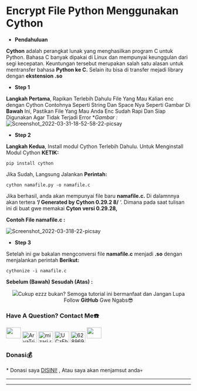 # Encrypt File Python Menggunakan Cython
- **Pendahuluan**

**Cython** adalah perangkat lunak yang menghasilkan program C untuk Python. Bahasa C banyak dipakai di Linux dan mempunyai keunggulan dari segi kecepatan. Keuntungan tersebut merupakan salah satu alasan untuk mentransfer bahasa **Python ke C.** Selain itu bisa di transfer mejadi library dengan **ekstension .so**

- **Step 1**

**Langkah Pertama**, Rapikan Terlebih Dahulu File Yang Mau Kalian enc dengan Cython Contohnya Seperti String Dan Space Nya Seperti Gambar Di **Bawah** Ini, Pastikan File Yang Mau Anda Enc Sudah 
Rapi Dan Siap Digunakan Agar Tidak Terjadi Error
**Gambar :*
![Screenshot_2022-03-31-18-52-58-22-picsay](https://user-images.githubusercontent.com/94946818/161064853-ad567883-5547-4e8e-a1a3-3486633536db.png)


- **Step 2**

**Langkah Kedua**, Install modul Cython Terlebih Dahulu. Untuk Menginstall Modul Cython **KETIK:**
```
pip install cython
```
Jika Sudah, Langsung Jalankan **Perintah:**
```
cython namafile.py -o namafile.c
```
Jika berhasil, anda akan mempunyai file baru **namafile.c.** Di dalamnnya akan tertera **‘/ Generated by Cython 0.29.2 8/** ‘. Dimana pada saat tulisan ini di buat gwe memakai **Cyton versi 0.29.28,** 

**Contoh File namafile.c :**

![Screenshot_2022-03-318-22-picsay](https://user-images.githubusercontent.com/94946818/161064960-018da045-b6ee-41d8-a733-02e3ca01e550.png)


- **Step 3**

Setelah ini gw bakalan mengconversi file **namafile.c** menjadi **.so** dengan menjalankan perintah **Berikut:** 
```
cythonize -i namafile.c
```
**Sebelum (Bawah) Sesudah (Atas) :**

<p align="center"><img src="https://user-images.githubusercontent.com/94946818/161065018-9aa9b644-7eb6-44df-bb65-a19b7aa184a7.jpg"

Cukup ezzz bukan? Semoga tutorial ini bermanfaat
dan Jangan Lupa Follow **GitHub** Gwe Ngabs😎

<h3 align="left">Have A Question? Contact Me☎️</h3>
<p align="left">
<a href="https://www.github.com/Ruphas-Mafahl-XD"><img height="30" width="40" src="https://camo.githubusercontent.com/b079fe922f00c4b86f1b724fbc2e8141c468794ce8adbc9b7456e5e1ad09c622/68747470733a2f2f6564656e742e6769746875622e696f2f537570657254696e7949636f6e732f696d616765732f7376672f6769746875622e737667"></a>
<a href="https://fb.com/AryaTrickers2020" target="blank"><img align="center" src="https://raw.githubusercontent.com/rahuldkjain/github-profile-readme-generator/master/src/images/icons/Social/facebook.svg" alt="AryaTrickers2020" height="30" width="40" /></a>
<a href="https://instagram.com/mizari.rhein" target="blank"><img align="center" src="https://raw.githubusercontent.com/rahuldkjain/github-profile-readme-generator/master/src/images/icons/Social/instagram.svg" alt="mizari.rhein" height="30" width="40" /></a>
<a href="https://youtube.com/channel/UCzEhsJYu90gM5A8lmv1axYQ" target="blank"><img align="center" src="https://raw.githubusercontent.com/rahuldkjain/github-profile-readme-generator/master/src/images/icons/Social/youtube.svg" alt="UCzEhsJYu90gM5A8lmv1axYQ" height="30" width="40" /></a>
<a href="https://wa.me/6289694295787?text=Halo+Bang+Arya" target="blank"><img align="center" src="https://raw.githubusercontent.com/rahuldkjain/github-profile-readme-generator/master/src/images/icons/Social/whatsapp.svg" alt="6289694295787" height="30" width="40" /></a>
<a href="https://www.messenger.com/AryaTrickers2020"><img height="30" width="40" src="https://camo.githubusercontent.com/0b9b5efe8bd5edcdaec78496cf9ddaf6d98cd2b2574e23d5deca0b5e7eae583a/68747470733a2f2f6564656e742e6769746875622e696f2f537570657254696e7949636f6e732f696d616765732f7376672f6d657373656e6765722e737667"></a>

<h3 align="left">Donasi💰</h3>
* Donasi saya  <a href="https://saweria.co/AryaAdinata">DISINI!</a>
, Atau saya akan menjamsut anda💀

------
------
